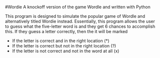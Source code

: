 #Wordie
A knockoff version of the game Wordle and written with Python

This program is designed to simulate the popular game of Wordle and alternatively
titled Wordie instead. Essentially, this program allows the user to guess what the five-letter word is
and they get 6 chances to accomplish this.
If they guess a letter correctly, then the it will be marked 

* If the letter is correct and in the right location (*)
* If the letter is correct but not in the right location (?)
* If the letter is not correct and not in the word at all (x)
